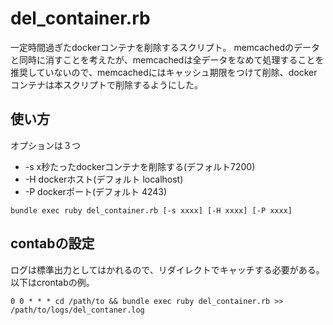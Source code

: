 # del_container.rb
一定時間過ぎたdockerコンテナを削除するスクリプト。
memcachedのデータと同時に消すことを考えたが、memcachedは全データをなめて処理することを推奨していないので、memcachedにはキャッシュ期限をつけて削除、dockerコンテナは本スクリプトで削除するようにした。

## 使い方
オプションは３つ
- -s x秒たったdockerコンテナを削除する(デフォルト7200)
- -H dockerホスト(デフォルト localhost)
- -P dockerポート(デフォルト 4243)

```
bundle exec ruby del_container.rb [-s xxxx] [-H xxxx] [-P xxxx]
```

## contabの設定
ログは標準出力としてはかれるので、リダイレクトでキャッチする必要がある。
以下はcrontabの例。

```
0 0 * * * cd /path/to && bundle exec ruby del_container.rb >> /path/to/logs/del_contaner.log
```

